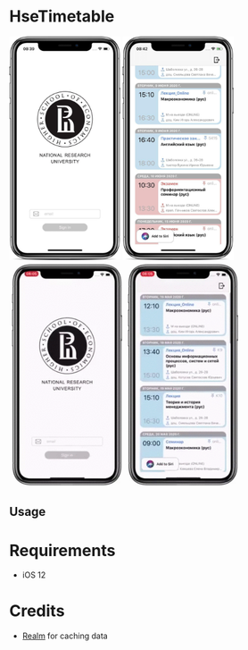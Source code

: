 # HseTimetable

<div>
 <img src="https://raw.githubusercontent.com/P4MBKIN/HseTimetable/master/Screenshots/photo/photo_auth_1.jpg" height="400" alt=""  /> 
 <img src="https://raw.githubusercontent.com/P4MBKIN/HseTimetable/master/Screenshots/photo/photo_lessons.jpg" height="400" alt=""  />
 <img src="https://raw.githubusercontent.com/P4MBKIN/HseTimetable/master/Screenshots/gif/gif_auth.gif" height="403" alt="" />
 <img src="https://raw.githubusercontent.com/P4MBKIN/HseTimetable/master/Screenshots/gif/gif_touches.gif" height="403" alt="" />
</div>

## Usage


# Requirements

- iOS 12

# Credits

- [Realm][] for caching data

[Realm]:https://realm.io
